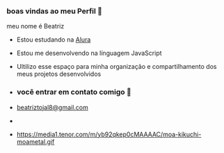 ### boas vindas ao meu Perfil 💙

meu nome é Beatriz

- Estou estudando na [Alura](https://www.alura.com.br)
- Estou me desenvolvendo na línguagem JavaScript
- Ultilizo esse espaço para minha organização e compartilhamento dos meus projetos desenvolvidos

-  ### você entrar em contato comigo 📧

- beatriztojal8@gmail.com
- 
- ![]()https://media1.tenor.com/m/yb92qkep0cMAAAAC/moa-kikuchi-moametal.gif

